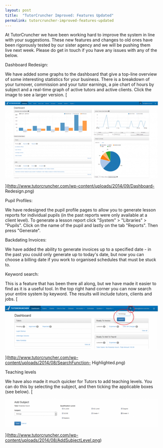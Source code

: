 ```yaml
---
layout: post
title:  "TutorCruncher Improved: Features Updated"
permalink: tutorcruncher-improved-features-updated
---
```

At TutorCruncher we have been working hard to improve the system in line with
your suggestions. These new features and changes to old ones have been
rigorously tested by our sister agency and we will be pushing them live next
week. Please do get in touch if you have any issues with any of the below.

Dashboard Redesign: 

We have added some graphs to the dashboard that give a top-line overview of
some interesting statistics for your business. There is a breakdown of your
turnover, commission and your tutor earnings, a pie chart of hours by subject
and a real-time graph of active tutors and active clients. Click the image to
see a larger version. [

![Dashboard Redesign](/img/blogs/Dashboard-Redesign-1024x513.png)

](http://www.tutorcruncher.com/wp-content/uploads/2014/09/Dashboard-
Redesign.png)

Pupil Profiles: 

We have redesigned the pupil profile pages to allow you to generate lesson
reports for individual pupils (in the past reports were only available at a
client level). To generate a lesson report click "System" > "Libraries" >
"Pupils". Click on the name of the pupil and lastly on the tab "Reports". Then
press "Generate".

Backdating Invoices: 

We have added the ability to generate invoices up to a specified date - in the
past you could only generate up to today's date, but now you can choose a
billing date if you work to organised schedules that must be stuck to.

Keyword search: 

This is a feature that has been there all along, but we have made it easier to
find as it is a useful tool. In the top right hand corner you can now search
your entire system by keyword. The results will include tutors, clients and
jobs. [

![SearchFunction-Highlighted](/img/blogs/SearchFunction-Highlighted-1024x294.png)

](http://www.tutorcruncher.com/wp-content/uploads/2014/08/SearchFunction-
Highlighted.png)

Teaching levels 

We have also made it much quicker for Tutors to add teaching levels. You can
do this by selecting the subject, and then ticking the applicable boxes (see
below). [

![AddSubjectLevel](/img/blogs/AddSubjectLevel-1024x194.png)

](http://www.tutorcruncher.com/wp-content/uploads/2014/08/AddSubjectLevel.png)
